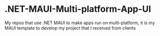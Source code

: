 # .NET-MAUI-Multi-platform-App-UI
My repos that use .NET MAUI to make apps run on multi-platform, it is my MAUI template to develop my project that I received from clients

